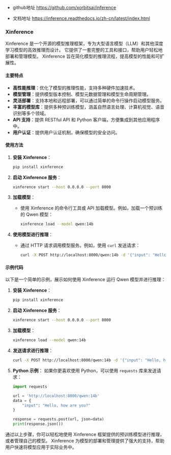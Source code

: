 * github地址 
https://github.com/xorbitsai/inference

* 文档地址
https://inference.readthedocs.io/zh-cn/latest/index.html

### Xinference

Xinference 是一个开源的模型推理框架，专为大型语言模型（LLM）和其他深度学习模型的高效推理而设计。
它提供了一套完整的工具和接口，帮助用户轻松地部署和管理模型。
Xinference 旨在简化模型的推理流程，提高模型的性能和可扩展性。

#### 主要特点

- **高性能推理**：优化了模型的推理性能，支持多种硬件加速技术。
- **模型管理**：提供模型版本控制、模型元数据管理和模型生命周期管理。
- **灵活部署**：支持本地和远程部署，可以通过简单的命令行操作启动模型服务。
- **丰富的模型库**：提供多种预训练模型，涵盖自然语言处理、计算机视觉、语音识别等多个领域。
- **API 支持**：提供 RESTful API 和 Python 客户端，方便集成到其他应用程序中。
- **用户认证**：提供用户认证机制，确保模型的安全访问。

#### 使用方法

1. **安装 Xinference**：
   ```bash
   pip install xinference
   ```


2. **启动 Xinference 服务**：
   ```bash
   xinference start --host 0.0.0.0 --port 8000
   ```


3. **加载模型**：
   - 使用 Xinference 的命令行工具或 API 加载模型。例如，加载一个预训练的 Qwen 模型：
     ```bash
     xinference load --model qwen:14b
     ```


4. **使用模型进行推理**：
   - 通过 HTTP 请求调用模型服务。例如，使用 `curl` 发送请求：
     ```bash
     curl -X POST http://localhost:8000/qwen:14b -d '{"input": "Hello, how are you?"}'
     ```


#### 示例代码

以下是一个简单的示例，展示如何使用 Xinference 运行 Qwen 模型并进行推理：

1. **安装 Xinference**：
   ```bash
   pip install xinference
   ```


2. **启动 Xinference 服务**：
   ```bash
   xinference start --host 0.0.0.0 --port 8000
   ```


3. **加载模型**：
   ```bash
   xinference load --model qwen:14b
   ```


4. **发送请求进行推理**：
   ```bash
   curl -X POST http://localhost:8000/qwen:14b -d '{"input": "Hello, how are you?"}'
   ```


5. **Python 示例**：
   如果你更喜欢使用 Python，可以使用 `requests` 库来发送请求：
   ```python
   import requests

   url = 'http://localhost:8000/qwen:14b'
   data = {
       "input": "Hello, how are you?"
   }

   response = requests.post(url, json=data)
   print(response.json())
   ```


通过以上步骤，你可以轻松地使用 Xinference 框架提供的预训练模型进行推理，或者管理自己的模型。
Xinference 为模型的部署和管理提供了强大的支持，帮助用户快速将模型应用于实际业务中。